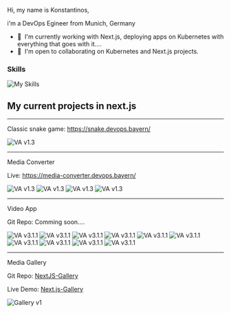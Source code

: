 Hi, my name is Konstantinos,

i'm a DevOps Egineer from Munich, Germany

* 🧠  I'm currently working with Next.js, deploying apps on Kubernetes with everything that goes with it....
* 🤝  I'm open to collaborating on Kubernetes and Next.js projects.

### Skills

![My Skills](https://skillicons.dev/icons?i=aws,gcp,kubernetes,docker,nextjs,vite,vuejs,nodejs,prisma,mongodb,postgres,redis,git,jenkins,grafana,prometheus,terraform)

## My current projects in next.js

-----------------------------------

Classic snake game: https://snake.devops.bayern/

![VA v1.3](snake-screen.png)

-----------------------------------

Media Converter

Live: https://media-converter.devops.bayern/

![VA v1.3](main.png)
![VA v1.3](quality-select.png)
![VA v1.3](hardware-info.png)
![VA v1.3](drop-zone.png)

-----------------------------------

Video App

Git Repo: Comming soon....

![VA v3.1.1](screenshot.png)
![VA v3.1.1](player.png)
![VA v3.1.1](library.png)
![VA v3.1.1](cl2.png)
![VA v3.1.1](cl1.png)
![VA v3.1.1](custom_profile1.png)
![VA v3.1.1](category.png)
![VA v3.1.1](upladvideo.png)
![VA v3.1.1](uploadimage.png)
![VA v3.1.1](account.png)

-----------------------------------

Media Gallery

Git Repo: [NextJS-Gallery](https://github.com/tron4x/nextjs-gallery)

Live Demo: [Next.js-Gallery](https://gallery.devops.bayern/)

![Gallery v1](gallery.gif)


